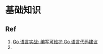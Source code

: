 # 基础知识


## Ref
1. [Go 语言实战: 编写可维护 Go 语言代码建议](https://github.com/llitfkitfk/go-best-practice)
2. 



